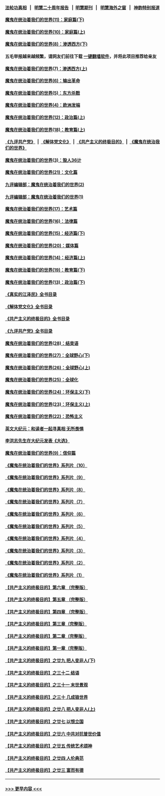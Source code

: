 #### [法轮功真相](https://github.com/gfw-breaker/truth/blob/master/README.md?t=0) &nbsp;&nbsp;|&nbsp;&nbsp; [明慧二十周年报告](https://github.com/gfw-breaker/mh-reports/blob/master/README.md?t=0) &nbsp;&nbsp;|&nbsp;&nbsp;[明慧期刊](https://github.com/gfw-breaker/mh-qikan) &nbsp;&nbsp;|&nbsp;&nbsp; [明慧海外之窗](https://github.com/gfw-breaker/mh-news/blob/master/README.md?t=0) &nbsp;&nbsp;|&nbsp;&nbsp; [神韵特别报道](https://github.com/gfw-breaker/mh-news/blob/master/shenyun.md?t=0)
#### [魔鬼在统治着我们的世界(11)：家庭篇(下)](../pages/nsc422/n10440961.md?t=12220043) 
#### [魔鬼在统治着我们的世界(10)：家庭篇(上)](../pages/nsc422/n10435448.md?t=12220043) 
#### [魔鬼在统治着我们的世界(8)：渗透西方(下)](../pages/nsc422/n10429603.md?t=12220043) 
#### 五毛举报越来越频繁，请网友们前往下载 [一键翻墙软件](https://github.com/gfw-breaker/ssr-accounts)，并将此项目推荐给亲友
#### [魔鬼在统治着我们的世界(7)：渗透西方(上)](../pages/nsc422/n10426013.md?t=12220043) 
#### [魔鬼在统治着我们的世界(6)：输出革命](../pages/nsc422/n10421536.md?t=12220043) 
#### [魔鬼在统治着我们的世界(5)：东方杀戮](../pages/nsc422/n10417707.md?t=12220043) 
#### [魔鬼在统治着我们的世界(4)：欧洲发端](../pages/nsc422/n10414890.md?t=12220043) 
#### [魔鬼在统治着我们的世界(12)：政治篇(上)](../pages/nsc422/n10444576.md?t=12220043) 
#### [魔鬼在统治着我们的世界(18)：教育篇(上)](../pages/nsc422/n10526970.md?t=12220043) 
#### [《九评共产党》](https://github.com/begood0513/9ping.md/blob/master/README.md) &nbsp;|&nbsp; [《解体党文化》](../../../../jtdwh.md/blob/master/README.md)  &nbsp;|&nbsp; [《共产主义的终极目的》](../../../../gczydzjmd.md/blob/master/README.md) &nbsp;|&nbsp; [《魔鬼在统治我们的世界》](../../../../mgztzwmdsj.md/blob/master/README.md) 
#### [魔鬼在统治着我们的世界(3)：毁人36计](../pages/nsc422/n10411583.md?t=12220043) 
#### [魔鬼在统治着我们的世界(21)：文化篇](../pages/nsc422/n10597706.md?t=12220043) 
#### [九评编辑部：魔鬼在统治着我们的世界(2)](../pages/nsc422/n10410036.md?t=12220043) 
#### [九评编辑部：魔鬼在统治着我们的世界(1)](../pages/nsc422/n10406825.md?t=12220043) 
#### [魔鬼在统治着我们的世界(17)：艺术篇](../pages/nsc422/n10499093.md?t=12220043) 
#### [魔鬼在统治着我们的世界(16)：法律篇](../pages/nsc422/n10485969.md?t=12220043) 
#### [魔鬼在统治着我们的世界(15)：经济篇(下)](../pages/nsc422/n10469975.md?t=12220043) 
#### [魔鬼在统治着我们的世界(20)：媒体篇](../pages/nsc422/n10586579.md?t=12220043) 
#### [魔鬼在统治着我们的世界(14)：经济篇(上)](../pages/nsc422/n10457370.md?t=12220043) 
#### [魔鬼在统治着我们的世界(19)：教育篇(下)](../pages/nsc422/n10564808.md?t=12220043) 
#### [魔鬼在统治着我们的世界(13)：政治篇(下)](../pages/nsc422/n10448270.md?t=12220043) 
#### [《真实的江泽民》全书目录](../pages/nsc422/n13721399.md?t=12220043) 
#### [《解体党文化》全书目录](../pages/nsc422/n13721157.md?t=12220043) 
#### [《共产主义的终极目的》全书目录](../pages/nsc422/n13721048.md?t=12220043) 
#### [《九评共产党》全书目录](../pages/nsc422/n13708085.md?t=12220043) 
#### [魔鬼在统治着我们的世界(28)：结束语](../pages/nsc422/n10936246.md?t=12220043) 
#### [魔鬼在统治着我们的世界(27)：全球野心(下)](../pages/nsc422/n10928319.md?t=12220043) 
#### [魔鬼在统治着我们的世界(26)：全球野心(上)](../pages/nsc422/n10900318.md?t=12220043) 
#### [魔鬼在统治着我们的世界(25)：全球化](../pages/nsc422/n10788205.md?t=12220043) 
#### [魔鬼在统治着我们的世界(24)：环保主义(下)](../pages/nsc422/n10695307.md?t=12220043) 
#### [魔鬼在统治着我们的世界(23)：环保主义(上)](../pages/nsc422/n10688613.md?t=12220043) 
#### [魔鬼在统治着我们的世界(22)：恐怖主义](../pages/nsc422/n10614727.md?t=12220043) 
#### [英文大纪元：和读者一起寻真相 无所畏惧](../pages/nsc422/n12542027.md?t=12220043) 
#### [李洪志先生在大纪元发表《大选》](../pages/nsc422/n12534746.md?t=12220043) 
#### [魔鬼在统治着我们的世界(9)：信仰篇](../pages/nsc422/n10432159.md?t=12220043) 
#### [《魔鬼在统治着我们的世界》系列片（10）](../pages/nsc422/n12292670.md?t=12220043) 
#### [《魔鬼在统治着我们的世界》系列片（9）](../pages/nsc422/n12290859.md?t=12220043) 
#### [《魔鬼在统治着我们的世界》系列片（8）](../pages/nsc422/n12287445.md?t=12220043) 
#### [《魔鬼在统治着我们的世界》系列片（7）](../pages/nsc422/n12283425.md?t=12220043) 
#### [《魔鬼在统治着我们的世界》系列片（6）](../pages/nsc422/n12282314.md?t=12220043) 
#### [《魔鬼在统治着我们的世界》系列片（5）](../pages/nsc422/n12281419.md?t=12220043) 
#### [《魔鬼在统治着我们的世界》系列片（4）](../pages/nsc422/n12274024.md?t=12220043) 
#### [《魔鬼在统治着我们的世界》系列片（3）](../pages/nsc422/n12271322.md?t=12220043) 
#### [《魔鬼在统治着我们的世界》系列片（2）](../pages/nsc422/n12269049.md?t=12220043) 
#### [《魔鬼在统治着我们的世界》系列片（1）](../pages/nsc422/n12267575.md?t=12220043) 
#### [【共产主义的终极目的】第六章 （完整版）](../pages/nsc422/n11428913.md?t=12220043) 
#### [【共产主义的终极目的】第五章 （完整版）](../pages/nsc422/n11428912.md?t=12220043) 
#### [【共产主义的终极目的】第四章 （完整版）](../pages/nsc422/n11428907.md?t=12220043) 
#### [【共产主义的终极目的】第三章（完整版）](../pages/nsc422/n11428848.md?t=12220043) 
#### [【共产主义的终极目的】第二章（完整版）](../pages/nsc422/n11428831.md?t=12220043) 
#### [【共产主义的终极目的】第一章（完整版）](../pages/nsc422/n11417651.md?t=12220043) 
#### [【共产主义的终极目的】之廿九 把人变非人(下)](../pages/nsc422/n11344140.md?t=12220043) 
#### [【共产主义的终极目的】之三十二 结语](../pages/nsc422/n11360535.md?t=12220043) 
#### [【共产主义的终极目的】之三十一 末世景观](../pages/nsc422/n11351129.md?t=12220043) 
#### [【共产主义的终极目的】之三十 几成狼世界](../pages/nsc422/n11348280.md?t=12220043) 
#### [【共产主义的终极目的】之廿八 把人变非人(上)](../pages/nsc422/n11340492.md?t=12220043) 
#### [【共产主义的终极目的】之廿七 以恨立国](../pages/nsc422/n11336944.md?t=12220043) 
#### [【共产主义的终极目的】之廿六 中共对抗普世价值](../pages/nsc422/n11324785.md?t=12220043) 
#### [【共产主义的终极目的】之廿五 传统艺术颂神](../pages/nsc422/n11296396.md?t=12220043) 
#### [【共产主义的终极目的】之廿四 人伦典范](../pages/nsc422/n11296397.md?t=12220043) 
#### [【共产主义的终极目的】之廿三 富而有德](../pages/nsc422/n11283598.md?t=12220043) 

----
#### [ >>> 更早内容 <<< ](../indexes/nsc422-earlier.md)
